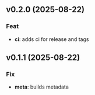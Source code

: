 ## v0.2.0 (2025-08-22)

### Feat

- **ci**: adds ci for release and tags

## v0.1.1 (2025-08-22)

### Fix

- **meta**: builds metadata

